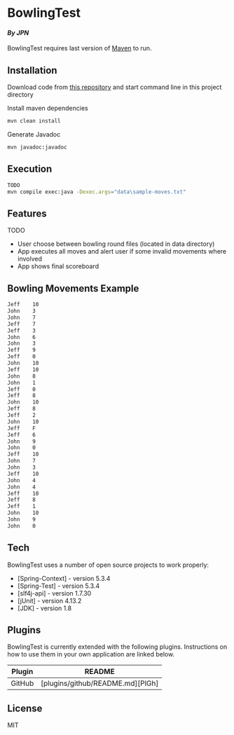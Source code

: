 # BowlingTest
#### _By JPN_
BowlingTest requires last version of [Maven](https://maven.apache.org/) to run.

## Installation

Download code from [this repository](https://github.com/jpnicotra/BowlingTest.git) and start command line in this project directory


Install maven dependencies
```sh
mvn clean install
```

Generate Javadoc
```sh
mvn javadoc:javadoc
```

## Execution

```sh
TODO
mvn compile exec:java -Dexec.args="data\sample-moves.txt"
```

## Features

TODO
- User choose between bowling round files (located in data directory)
- App executes all moves and alert user if some invalid movements where involved
- App shows final scoreboard

## Bowling Movements Example

```sh
Jeff	10
John	3
John	7
Jeff	7
Jeff	3
John	6
John	3
Jeff	9
Jeff	0
John	10
Jeff	10
John	8
John	1
Jeff	0
Jeff	8
John	10
Jeff	8
Jeff	2
John	10
Jeff	F
Jeff	6
John	9
John	0
Jeff	10
John	7
John	3
Jeff	10
John	4
John	4
Jeff	10
Jeff	8
Jeff	1
John	10
John	9
John	0
```

## Tech

BowlingTest uses a number of open source projects to work properly:

- [Spring-Context] - version 5.3.4
- [Spring-Test] - version 5.3.4
- [slf4j-api] - version 1.7.30
- [jUnit] - version 4.13.2
- [JDK] - version 1.8

## Plugins

BowlingTest is currently extended with the following plugins.
Instructions on how to use them in your own application are linked below.

| Plugin | README |
| ------ | ------ |
| GitHub | [plugins/github/README.md][PlGh] |



## License

MIT
